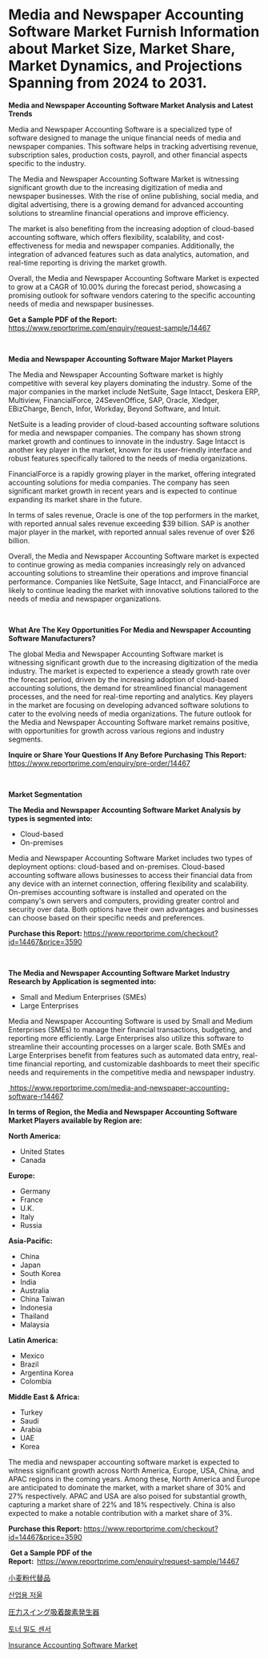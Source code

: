 <p><h1>Media and Newspaper Accounting Software Market Furnish Information about Market Size, Market Share, Market Dynamics, and Projections Spanning from 2024 to 2031.</h1></p><p><strong>Media and Newspaper Accounting Software Market Analysis and Latest Trends</strong></p>
<p><p>Media and Newspaper Accounting Software is a specialized type of software designed to manage the unique financial needs of media and newspaper companies. This software helps in tracking advertising revenue, subscription sales, production costs, payroll, and other financial aspects specific to the industry.</p><p>The Media and Newspaper Accounting Software Market is witnessing significant growth due to the increasing digitization of media and newspaper businesses. With the rise of online publishing, social media, and digital advertising, there is a growing demand for advanced accounting solutions to streamline financial operations and improve efficiency.</p><p>The market is also benefiting from the increasing adoption of cloud-based accounting software, which offers flexibility, scalability, and cost-effectiveness for media and newspaper companies. Additionally, the integration of advanced features such as data analytics, automation, and real-time reporting is driving the market growth.</p><p>Overall, the Media and Newspaper Accounting Software Market is expected to grow at a CAGR of 10.00% during the forecast period, showcasing a promising outlook for software vendors catering to the specific accounting needs of media and newspaper businesses.</p></p>
<p><strong>Get a Sample PDF of the Report:&nbsp;</strong> <a href="https://www.reportprime.com/enquiry/request-sample/14467">https://www.reportprime.com/enquiry/request-sample/14467</a></p>
<p>&nbsp;</p>
<p><strong>Media and Newspaper Accounting Software Major Market Players</strong></p>
<p><p>The Media and Newspaper Accounting Software market is highly competitive with several key players dominating the industry. Some of the major companies in the market include NetSuite, Sage Intacct, Deskera ERP, Multiview, FinancialForce, 24SevenOffice, SAP, Oracle, Xledger, EBizCharge, Bench, Infor, Workday, Beyond Software, and Intuit.</p><p>NetSuite is a leading provider of cloud-based accounting software solutions for media and newspaper companies. The company has shown strong market growth and continues to innovate in the industry. Sage Intacct is another key player in the market, known for its user-friendly interface and robust features specifically tailored to the needs of media organizations.</p><p>FinancialForce is a rapidly growing player in the market, offering integrated accounting solutions for media companies. The company has seen significant market growth in recent years and is expected to continue expanding its market share in the future.</p><p>In terms of sales revenue, Oracle is one of the top performers in the market, with reported annual sales revenue exceeding $39 billion. SAP is another major player in the market, with reported annual sales revenue of over $26 billion.</p><p>Overall, the Media and Newspaper Accounting Software market is expected to continue growing as media companies increasingly rely on advanced accounting solutions to streamline their operations and improve financial performance. Companies like NetSuite, Sage Intacct, and FinancialForce are likely to continue leading the market with innovative solutions tailored to the needs of media and newspaper organizations.</p></p>
<p>&nbsp;</p>
<p><strong>What Are The Key Opportunities For Media and Newspaper Accounting Software Manufacturers?</strong></p>
<p><p>The global Media and Newspaper Accounting Software market is witnessing significant growth due to the increasing digitization of the media industry. The market is expected to experience a steady growth rate over the forecast period, driven by the increasing adoption of cloud-based accounting solutions, the demand for streamlined financial management processes, and the need for real-time reporting and analytics. Key players in the market are focusing on developing advanced software solutions to cater to the evolving needs of media organizations. The future outlook for the Media and Newspaper Accounting Software market remains positive, with opportunities for growth across various regions and industry segments.</p></p>
<p><strong>Inquire or Share Your Questions If Any Before Purchasing This Report:</strong> <a href="https://www.reportprime.com/enquiry/pre-order/14467">https://www.reportprime.com/enquiry/pre-order/14467</a></p>
<p>&nbsp;</p>
<p><strong>Market Segmentation</strong></p>
<p><strong>The Media and Newspaper Accounting Software Market Analysis by types is segmented into:</strong></p>
<p><ul><li>Cloud-based</li><li>On-premises</li></ul></p>
<p><p>Media and Newspaper Accounting Software Market includes two types of deployment options: cloud-based and on-premises. Cloud-based accounting software allows businesses to access their financial data from any device with an internet connection, offering flexibility and scalability. On-premises accounting software is installed and operated on the company's own servers and computers, providing greater control and security over data. Both options have their own advantages and businesses can choose based on their specific needs and preferences.</p></p>
<p><strong>Purchase this Report:&nbsp;</strong><a href="https://www.reportprime.com/checkout?id=14467&price=3590">https://www.reportprime.com/checkout?id=14467&price=3590</a></p>
<p>&nbsp;</p>
<p><strong>The Media and Newspaper Accounting Software Market Industry Research by Application is segmented into:</strong></p>
<p><ul><li>Small and Medium Enterprises (SMEs)</li><li>Large Enterprises</li></ul></p>
<p><p>Media and Newspaper Accounting Software is used by Small and Medium Enterprises (SMEs) to manage their financial transactions, budgeting, and reporting more efficiently. Large Enterprises also utilize this software to streamline their accounting processes on a larger scale. Both SMEs and Large Enterprises benefit from features such as automated data entry, real-time financial reporting, and customizable dashboards to meet their specific needs and requirements in the competitive media and newspaper industry.</p></p>
<p><a href="https://www.reportprime.com/media-and-newspaper-accounting-software-r14467">&nbsp;https://www.reportprime.com/media-and-newspaper-accounting-software-r14467</a></p>
<p><strong>In terms of Region, the Media and Newspaper Accounting Software Market Players available by Region are:</strong></p>
<p>
    <p> <strong> North America: </strong>
        <ul>
            <li>United States</li>
            <li>Canada</li>
        </ul>
        </p> 
    <p> <strong> Europe: </strong>
        <ul>
            <li>Germany</li>
            <li>France</li>
            <li>U.K.</li>
            <li>Italy</li>
            <li>Russia</li>
        </ul>
        </p> 
    <p> <strong> Asia-Pacific: </strong>
        <ul>
            <li>China</li>
            <li>Japan</li>
            <li>South Korea</li>
            <li>India</li>
            <li>Australia</li>
            <li>China Taiwan</li>
            <li>Indonesia</li>
            <li>Thailand</li>
            <li>Malaysia</li>
        </ul>
        </p> 
    <p> <strong> Latin America: </strong>
        <ul>
            <li>Mexico</li>
            <li>Brazil</li>
            <li>Argentina Korea</li>
            <li>Colombia</li>
        </ul>
        </p> 
    <p> <strong> Middle East & Africa: </strong>
        <ul>
            <li>Turkey</li>
            <li>Saudi</li>
            <li>Arabia</li>
            <li>UAE</li>
            <li>Korea</li>
        </ul>
    </p>
    </p>
<p><p>The media and newspaper accounting software market is expected to witness significant growth across North America, Europe, USA, China, and APAC regions in the coming years. Among these, North America and Europe are anticipated to dominate the market, with a market share of 30% and 27% respectively. APAC and USA are also poised for substantial growth, capturing a market share of 22% and 18% respectively. China is also expected to make a notable contribution with a market share of 3%.</p></p>
<p><strong>Purchase this Report: </strong><a href="https://www.reportprime.com/checkout?id=14467&price=3590">https://www.reportprime.com/checkout?id=14467&price=3590</a></p>
<p>&nbsp;<strong>Get a Sample PDF of the Report:&nbsp;&nbsp;</strong><a href="https://www.reportprime.com/enquiry/request-sample/14467">https://www.reportprime.com/enquiry/request-sample/14467</a></p>
<p><strong></strong></p>
<p><p><a href="https://medium.com/@chloeconn80/%E5%B0%8F%E9%BA%A6%E7%B2%89%E4%BB%A3%E6%9B%BF%E5%93%81%E5%B8%82%E5%A0%B4%E3%81%AE%E3%82%B7%E3%82%A7%E3%82%A2%E3%81%AE%E5%A4%89%E5%8C%96%E3%81%A8%E5%B8%82%E5%A0%B4%E6%88%90%E9%95%B7%E5%8B%95%E5%90%91-2024%E5%B9%B4-2031%E5%B9%B4-172adece18b8">小麦粉代替品</a></p><p><a href="https://medium.com/@sandubujor71/%EC%82%B0%EC%97%85%EC%9A%A9-%EC%A0%80%EC%9A%B8-%EC%8B%9C%EC%9E%A5-%EB%B3%B4%EA%B3%A0%EC%84%9C%EB%8A%94-%EC%9D%B4-%EC%8B%9C%EC%9E%A5%EC%9D%98-%EC%B5%9C%EC%8B%A0-%ED%8A%B8%EB%A0%8C%EB%93%9C%EC%99%80-%EC%84%B1%EC%9E%A5-%EA%B8%B0%ED%9A%8C%EB%A5%BC-%EB%93%9C%EB%9F%AC%EB%83%85%EB%8B%88%EB%8B%A4-3467471e87f0">산업용 저울</a></p><p><a href="https://medium.com/@chloeconn80/%E5%9C%A7%E5%8A%9B%E3%82%B9%E3%82%A4%E3%83%B3%E3%82%B0%E5%90%B8%E7%9D%80%E9%85%B8%E7%B4%A0%E7%99%BA%E7%94%9F%E8%A3%85%E7%BD%AE%E5%B8%82%E5%A0%B4-%E5%B8%82%E5%A0%B4cagr-%E5%B8%82%E5%A0%B4%E3%83%88%E3%83%AC%E3%83%B3%E3%83%89-%E3%81%8A%E3%82%88%E3%81%B3%E6%88%90%E9%95%B7%E6%88%A6%E7%95%A5%E3%81%AB%E9%96%A2%E3%81%99%E3%82%8B%E6%B4%9E%E5%AF%9F-cbf373c85895">圧力スイング吸着酸素発生器</a></p><p><a href="https://medium.com/@whitneymurphy1982/%ED%86%A0%EB%84%88-%EB%B0%80%EB%8F%84-%EC%84%BC%EC%84%9C-%EC%8B%9C%EC%9E%A5-%EA%B7%9C%EB%AA%A8%EB%8A%94-%EA%B8%80%EB%A1%9C%EB%B2%8C-%EC%82%B0%EC%97%85%EC%97%90%EC%84%9C-%EC%B5%9C%EC%A0%81%EC%9D%98-%EB%A7%88%EC%BC%80%ED%8C%85-%EC%B1%84%EB%84%90%EC%9D%84-%EB%B3%B4%EC%97%AC%EC%A4%8D%EB%8B%88%EB%8B%A4-78fff5a518dc">토너 밀도 센서</a></p><p><a href="https://github.com/okotobwrhuteie/Market-Research-Report-List-2/blob/main/insurance-accounting-software-market.md">Insurance Accounting Software Market</a></p></p>